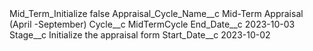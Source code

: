 <?xml version="1.0" encoding="UTF-8"?>
<CustomMetadata xmlns="http://soap.sforce.com/2006/04/metadata" xmlns:xsi="http://www.w3.org/2001/XMLSchema-instance" xmlns:xsd="http://www.w3.org/2001/XMLSchema">
    <label>Mid_Term_Initialize</label>
    <protected>false</protected>
    <values>
        <field>Appraisal_Cycle_Name__c</field>
        <value xsi:type="xsd:string">Mid-Term Appraisal (April -September)</value>
    </values>
    <values>
        <field>Cycle__c</field>
        <value xsi:type="xsd:string">MidTermCycle</value>
    </values>
    <values>
        <field>End_Date__c</field>
        <value xsi:type="xsd:date">2023-10-03</value>
    </values>
    <values>
        <field>Stage__c</field>
        <value xsi:type="xsd:string">Initialize the appraisal form</value>
    </values>
    <values>
        <field>Start_Date__c</field>
        <value xsi:type="xsd:date">2023-10-02</value>
    </values>
</CustomMetadata>
